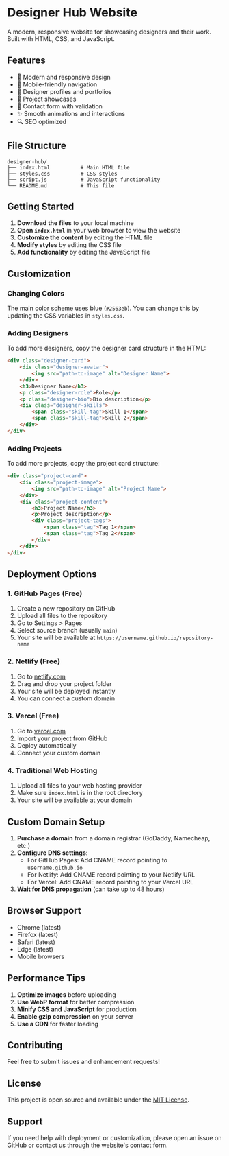 # Designer Hub Website

A modern, responsive website for showcasing designers and their work. Built with HTML, CSS, and JavaScript.

## Features

- 🎨 Modern and responsive design
- 📱 Mobile-friendly navigation
- 👥 Designer profiles and portfolios
- 🚀 Project showcases
- 📧 Contact form with validation
- ✨ Smooth animations and interactions
- 🔍 SEO optimized

## File Structure

```
designer-hub/
├── index.html          # Main HTML file
├── styles.css          # CSS styles
├── script.js           # JavaScript functionality
└── README.md           # This file
```

## Getting Started

1. **Download the files** to your local machine
2. **Open `index.html`** in your web browser to view the website
3. **Customize the content** by editing the HTML file
4. **Modify styles** by editing the CSS file
5. **Add functionality** by editing the JavaScript file

## Customization

### Changing Colors
The main color scheme uses blue (`#2563eb`). You can change this by updating the CSS variables in `styles.css`.

### Adding Designers
To add more designers, copy the designer card structure in the HTML:

```html
<div class="designer-card">
    <div class="designer-avatar">
        <img src="path-to-image" alt="Designer Name">
    </div>
    <h3>Designer Name</h3>
    <p class="designer-role">Role</p>
    <p class="designer-bio">Bio description</p>
    <div class="designer-skills">
        <span class="skill-tag">Skill 1</span>
        <span class="skill-tag">Skill 2</span>
    </div>
</div>
```

### Adding Projects
To add more projects, copy the project card structure:

```html
<div class="project-card">
    <div class="project-image">
        <img src="path-to-image" alt="Project Name">
    </div>
    <div class="project-content">
        <h3>Project Name</h3>
        <p>Project description</p>
        <div class="project-tags">
            <span class="tag">Tag 1</span>
            <span class="tag">Tag 2</span>
        </div>
    </div>
</div>
```

## Deployment Options

### 1. GitHub Pages (Free)
1. Create a new repository on GitHub
2. Upload all files to the repository
3. Go to Settings > Pages
4. Select source branch (usually `main`)
5. Your site will be available at `https://username.github.io/repository-name`

### 2. Netlify (Free)
1. Go to [netlify.com](https://netlify.com)
2. Drag and drop your project folder
3. Your site will be deployed instantly
4. You can connect a custom domain

### 3. Vercel (Free)
1. Go to [vercel.com](https://vercel.com)
2. Import your project from GitHub
3. Deploy automatically
4. Connect your custom domain

### 4. Traditional Web Hosting
1. Upload all files to your web hosting provider
2. Make sure `index.html` is in the root directory
3. Your site will be available at your domain

## Custom Domain Setup

1. **Purchase a domain** from a domain registrar (GoDaddy, Namecheap, etc.)
2. **Configure DNS settings**:
   - For GitHub Pages: Add CNAME record pointing to `username.github.io`
   - For Netlify: Add CNAME record pointing to your Netlify URL
   - For Vercel: Add CNAME record pointing to your Vercel URL
3. **Wait for DNS propagation** (can take up to 48 hours)

## Browser Support

- Chrome (latest)
- Firefox (latest)
- Safari (latest)
- Edge (latest)
- Mobile browsers

## Performance Tips

1. **Optimize images** before uploading
2. **Use WebP format** for better compression
3. **Minify CSS and JavaScript** for production
4. **Enable gzip compression** on your server
5. **Use a CDN** for faster loading

## Contributing

Feel free to submit issues and enhancement requests!

## License

This project is open source and available under the [MIT License](LICENSE).

## Support

If you need help with deployment or customization, please open an issue on GitHub or contact us through the website's contact form. 